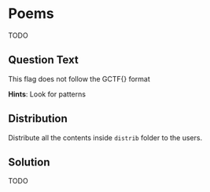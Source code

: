 # Poems
TODO

## Question Text
This flag does not follow the GCTF{} format

**Hints**:
Look for patterns

## Distribution
Distribute all the contents inside `distrib` folder to the users.

## Solution
TODO

